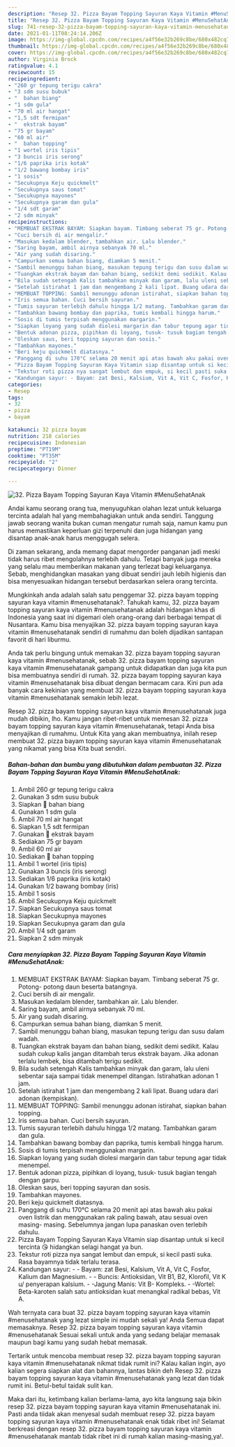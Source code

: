 ```yaml
---
description: "Resep 32. Pizza Bayam Topping Sayuran Kaya Vitamin #MenuSehatAnak yang lezat Untuk Jualan"
title: "Resep 32. Pizza Bayam Topping Sayuran Kaya Vitamin #MenuSehatAnak yang lezat Untuk Jualan"
slug: 741-resep-32-pizza-bayam-topping-sayuran-kaya-vitamin-menusehatanak-yang-lezat-untuk-jualan
date: 2021-01-11T08:24:14.206Z
image: https://img-global.cpcdn.com/recipes/a4f56e32b269c8be/680x482cq70/32-pizza-bayam-topping-sayuran-kaya-vitamin-menusehatanak-foto-resep-utama.jpg
thumbnail: https://img-global.cpcdn.com/recipes/a4f56e32b269c8be/680x482cq70/32-pizza-bayam-topping-sayuran-kaya-vitamin-menusehatanak-foto-resep-utama.jpg
cover: https://img-global.cpcdn.com/recipes/a4f56e32b269c8be/680x482cq70/32-pizza-bayam-topping-sayuran-kaya-vitamin-menusehatanak-foto-resep-utama.jpg
author: Virginia Brock
ratingvalue: 4.1
reviewcount: 15
recipeingredient:
- "260 gr tepung terigu cakra"
- "3 sdm susu bubuk"
- "  bahan biang"
- "1 sdm gula"
- "70 ml air hangat"
- "1,5 sdt fermipan"
- "  ekstrak bayam"
- "75 gr bayam"
- "60 ml air"
- "  bahan topping"
- "1 wortel iris tipis"
- "3 buncis iris serong"
- "1/6 paprika iris kotak"
- "1/2 bawang bombay iris"
- "1 sosis"
- "Secukupnya Keju quickmelt"
- "Secukupnya saus tomat"
- "Secukupnya mayones"
- "Secukupnya garam dan gula"
- "1/4 sdt garam"
- "2 sdm minyak"
recipeinstructions:
- "MEMBUAT EKSTRAK BAYAM: Siapkan bayam. Timbang seberat 75 gr. Potong- potong daun beserta batangnya."
- "Cuci bersih di air mengalir."
- "Masukan kedalam blender, tambahkan air. Lalu blender."
- "Saring bayam, ambil airnya sebanyak 70 ml."
- "Air yang sudah disaring."
- "Campurkan semua bahan biang, diamkan 5 menit."
- "Sambil menunggu bahan biang, masukan tepung terigu dan susu dalam wadah."
- "Tuangkan ekstrak bayam dan bahan biang, sedikit demi sedikit. Kalau sudah cukup kalis jangan ditambah terus ekstrak bayam. Jika adonan terlalu lembek, bisa ditambah terigu sedikit."
- "Bila sudah setengah Kalis tambahkan minyak dan garam, lalu uleni sebentar saja sampai tidak menempel ditangan. Istirahatkan adonan 1 jam."
- "Setelah istirahat 1 jam dan mengembang 2 kali lipat. Buang udara dari adonan (kempiskan)."
- "MEMBUAT TOPPING: Sambil menunggu adonan istirahat, siapkan bahan topping."
- "Iris semua bahan. Cuci bersih sayuran."
- "Tumis sayuran terlebih dahulu hingga 1/2 matang. Tambahkan garam dan gula."
- "Tambahkan bawang bombay dan paprika, tumis kembali hingga harum."
- "Sosis di tumis terpisah menggunakan margarin."
- "Siapkan loyang yang sudah diolesi margarin dan tabur tepung agar tidak menempel."
- "Bentuk adonan pizza, pipihkan di loyang, tusuk- tusuk bagian tengah dengan garpu."
- "Oleskan saus, beri topping sayuran dan sosis."
- "Tambahkan mayones."
- "Beri keju quickmelt diatasnya."
- "Panggang di suhu 170°C selama 20 menit api atas bawah aku pakai oven listrik dan menggunakan rak paling bawah, atau sesuai oven masing- masing. Sebelumnya jangan lupa panaskan oven terlebih dahulu."
- "Pizza Bayam Topping Sayuran Kaya Vitamin siap disantap untuk si kecil tercinta 😘 hidangkan selagi hangat ya bun."
- "Tekstur roti pizza nya sangat lembut dan empuk, si kecil pasti suka. Rasa bayamnya tidak terlalu terasa."
- "Kandungan sayur: - Bayam: zat Besi, Kalsium, Vit A, Vit C, Fosfor, Kalium dan Magnesium. - Buncis: Antioksidan, Vit B1, B2, Klorofil, Vit K u/ penyerapan kalsium. -Jagung Manis: Vit B- Kompleks. -Wortel: Beta-karoten salah satu antioksidan kuat menangkal radikal bebas, Vit A."
categories:
- Resep
tags:
- 32
- pizza
- bayam

katakunci: 32 pizza bayam 
nutrition: 218 calories
recipecuisine: Indonesian
preptime: "PT19M"
cooktime: "PT35M"
recipeyield: "2"
recipecategory: Dinner

---
```



![32. Pizza Bayam Topping Sayuran Kaya Vitamin #MenuSehatAnak](https://img-global.cpcdn.com/recipes/a4f56e32b269c8be/680x482cq70/32-pizza-bayam-topping-sayuran-kaya-vitamin-menusehatanak-foto-resep-utama.jpg)

Andai kamu seorang orang tua, menyuguhkan olahan lezat untuk keluarga tercinta adalah hal yang membahagiakan untuk anda sendiri. Tanggung jawab seorang  wanita bukan cuman mengatur rumah saja, namun kamu pun harus memastikan keperluan gizi terpenuhi dan juga hidangan yang disantap anak-anak harus menggugah selera.

Di zaman  sekarang, anda memang dapat mengorder panganan jadi meski tidak harus ribet mengolahnya terlebih dahulu. Tetapi banyak juga mereka yang selalu mau memberikan makanan yang terlezat bagi keluarganya. Sebab, menghidangkan masakan yang dibuat sendiri jauh lebih higienis dan bisa menyesuaikan hidangan tersebut berdasarkan selera orang tercinta. 



Mungkinkah anda adalah salah satu penggemar 32. pizza bayam topping sayuran kaya vitamin #menusehatanak?. Tahukah kamu, 32. pizza bayam topping sayuran kaya vitamin #menusehatanak adalah hidangan khas di Indonesia yang saat ini digemari oleh orang-orang dari berbagai tempat di Nusantara. Kamu bisa menyajikan 32. pizza bayam topping sayuran kaya vitamin #menusehatanak sendiri di rumahmu dan boleh dijadikan santapan favorit di hari liburmu.

Anda tak perlu bingung untuk memakan 32. pizza bayam topping sayuran kaya vitamin #menusehatanak, sebab 32. pizza bayam topping sayuran kaya vitamin #menusehatanak gampang untuk didapatkan dan juga kita pun bisa membuatnya sendiri di rumah. 32. pizza bayam topping sayuran kaya vitamin #menusehatanak bisa dibuat dengan bermacam cara. Kini pun ada banyak cara kekinian yang membuat 32. pizza bayam topping sayuran kaya vitamin #menusehatanak semakin lebih lezat.

Resep 32. pizza bayam topping sayuran kaya vitamin #menusehatanak juga mudah dibikin, lho. Kamu jangan ribet-ribet untuk memesan 32. pizza bayam topping sayuran kaya vitamin #menusehatanak, tetapi Anda bisa menyajikan di rumahmu. Untuk Kita yang akan membuatnya, inilah resep membuat 32. pizza bayam topping sayuran kaya vitamin #menusehatanak yang nikamat yang bisa Kita buat sendiri.

<!--inarticleads1-->

##### Bahan-bahan dan bumbu yang dibutuhkan dalam pembuatan 32. Pizza Bayam Topping Sayuran Kaya Vitamin #MenuSehatAnak:

1. Ambil 260 gr tepung terigu cakra
1. Gunakan 3 sdm susu bubuk
1. Siapkan  🌿 bahan biang
1. Gunakan 1 sdm gula
1. Ambil 70 ml air hangat
1. Siapkan 1,5 sdt fermipan
1. Gunakan  🌿 ekstrak bayam
1. Sediakan 75 gr bayam
1. Ambil 60 ml air
1. Sediakan  🌿 bahan topping
1. Ambil 1 wortel (iris tipis)
1. Gunakan 3 buncis (iris serong)
1. Sediakan 1/6 paprika (iris kotak)
1. Gunakan 1/2 bawang bombay (iris)
1. Ambil 1 sosis
1. Ambil Secukupnya Keju quickmelt
1. Siapkan Secukupnya saus tomat
1. Siapkan Secukupnya mayones
1. Siapkan Secukupnya garam dan gula
1. Ambil 1/4 sdt garam
1. Siapkan 2 sdm minyak




<!--inarticleads2-->

##### Cara menyiapkan 32. Pizza Bayam Topping Sayuran Kaya Vitamin #MenuSehatAnak:

1. MEMBUAT EKSTRAK BAYAM: Siapkan bayam. Timbang seberat 75 gr. Potong- potong daun beserta batangnya.
1. Cuci bersih di air mengalir.
1. Masukan kedalam blender, tambahkan air. Lalu blender.
1. Saring bayam, ambil airnya sebanyak 70 ml.
1. Air yang sudah disaring.
1. Campurkan semua bahan biang, diamkan 5 menit.
1. Sambil menunggu bahan biang, masukan tepung terigu dan susu dalam wadah.
1. Tuangkan ekstrak bayam dan bahan biang, sedikit demi sedikit. Kalau sudah cukup kalis jangan ditambah terus ekstrak bayam. Jika adonan terlalu lembek, bisa ditambah terigu sedikit.
1. Bila sudah setengah Kalis tambahkan minyak dan garam, lalu uleni sebentar saja sampai tidak menempel ditangan. Istirahatkan adonan 1 jam.
1. Setelah istirahat 1 jam dan mengembang 2 kali lipat. Buang udara dari adonan (kempiskan).
1. MEMBUAT TOPPING: Sambil menunggu adonan istirahat, siapkan bahan topping.
1. Iris semua bahan. Cuci bersih sayuran.
1. Tumis sayuran terlebih dahulu hingga 1/2 matang. Tambahkan garam dan gula.
1. Tambahkan bawang bombay dan paprika, tumis kembali hingga harum.
1. Sosis di tumis terpisah menggunakan margarin.
1. Siapkan loyang yang sudah diolesi margarin dan tabur tepung agar tidak menempel.
1. Bentuk adonan pizza, pipihkan di loyang, tusuk- tusuk bagian tengah dengan garpu.
1. Oleskan saus, beri topping sayuran dan sosis.
1. Tambahkan mayones.
1. Beri keju quickmelt diatasnya.
1. Panggang di suhu 170°C selama 20 menit api atas bawah aku pakai oven listrik dan menggunakan rak paling bawah, atau sesuai oven masing- masing. Sebelumnya jangan lupa panaskan oven terlebih dahulu.
1. Pizza Bayam Topping Sayuran Kaya Vitamin siap disantap untuk si kecil tercinta 😘 hidangkan selagi hangat ya bun.
1. Tekstur roti pizza nya sangat lembut dan empuk, si kecil pasti suka. Rasa bayamnya tidak terlalu terasa.
1. Kandungan sayur: - - Bayam: zat Besi, Kalsium, Vit A, Vit C, Fosfor, Kalium dan Magnesium. - - Buncis: Antioksidan, Vit B1, B2, Klorofil, Vit K u/ penyerapan kalsium. - -Jagung Manis: Vit B- Kompleks. - -Wortel: Beta-karoten salah satu antioksidan kuat menangkal radikal bebas, Vit A.




Wah ternyata cara buat 32. pizza bayam topping sayuran kaya vitamin #menusehatanak yang lezat simple ini mudah sekali ya! Anda Semua dapat memasaknya. Resep 32. pizza bayam topping sayuran kaya vitamin #menusehatanak Sesuai sekali untuk anda yang sedang belajar memasak maupun bagi kamu yang sudah hebat memasak.

Tertarik untuk mencoba membuat resep 32. pizza bayam topping sayuran kaya vitamin #menusehatanak nikmat tidak rumit ini? Kalau kalian ingin, ayo kalian segera siapkan alat dan bahannya, lantas bikin deh Resep 32. pizza bayam topping sayuran kaya vitamin #menusehatanak yang lezat dan tidak rumit ini. Betul-betul taidak sulit kan. 

Maka dari itu, ketimbang kalian berlama-lama, ayo kita langsung saja bikin resep 32. pizza bayam topping sayuran kaya vitamin #menusehatanak ini. Pasti anda tiidak akan menyesal sudah membuat resep 32. pizza bayam topping sayuran kaya vitamin #menusehatanak enak tidak ribet ini! Selamat berkreasi dengan resep 32. pizza bayam topping sayuran kaya vitamin #menusehatanak mantab tidak ribet ini di rumah kalian masing-masing,ya!.

